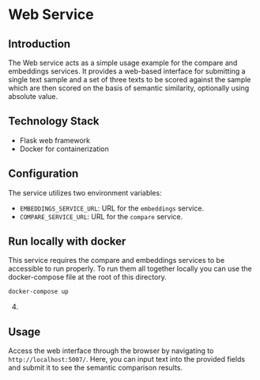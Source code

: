 # Web Service

## Introduction
The Web service acts as a simple usage example for the compare and embeddings services. It provides a web-based interface for submitting a single text sample and a set of three texts
to be scored against the sample which are then scored on the basis of semantic similarity, optionally using absolute value.

## Technology Stack
- Flask web framework
- Docker for containerization

## Configuration
The service utilizes two environment variables:
- `EMBEDDINGS_SERVICE_URL`: URL for the `embeddings` service.
- `COMPARE_SERVICE_URL`: URL for the `compare` service.

## Run locally with docker
This service requires the compare and embeddings services to be accessible to run properly. To run them all together
locally you can use the docker-compose file at the root of this directory.
```bash
docker-compose up
```
4. 
## Usage
Access the web interface through the browser by navigating to `http://localhost:5007/`. Here, you can input text into the provided fields and submit it to see the semantic comparison results.


